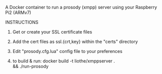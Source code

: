 A Docker container to run a prosody (xmpp) server using your Raspberry Pi2 (ARMv7)


INSTRUCTIONS

1. Get or create your SSL certificate files

2. Add the cert files as ssl.{crt,key} within the "certs" directory

3. Edit "prosody.cfg.lua" config file to your preferences

4. to build & run: 
	docker build -t liothe/xmppserver . \
	&& ./run-prosody
